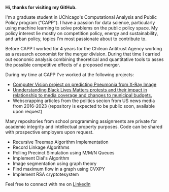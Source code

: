 **Hi, thanks for visiting my GitHub.**

I'm a graduate student in UChicago's Computational Analysis and Public Policy program ("CAPP"). I have a passion for data science, particularly using machine learning to solve problems on the public policy space. My policy interest lie mostly on competition policy, energy and sustainability, and urban policy, topics I'm most passionate about to contribute to.

Before CAPP I worked for 4 years for the Chilean Antitrust Agency working as a research economist for the merger division. During that time I carried out economic analysis combining theoretical and quantitative tools to asses the possible competitive effects of a proposed merger.

During my time at CAPP I've worked at the following projects:

- [Computer Vision project on predicting Pneumonia from X-Ray Image](https://github.com/JPMartinezClaeys/30254-pneumoniacs)
- [Unnderstanding Black Lives Matters protests and their impact in relationship to media coverage and changes to municipal budgets.](https://github.com/JPMartinezClaeys/30122-project-protest)
- Webscrapping articles from the politics secion from US news media from 2016-2023 (repository is expected to be public soon, available upon request)

Many repositories from school programming assignments are private for academic integrity and intellectual property purposes. Code can be shared with prospective employers upon request.
- Recursive Treemap Algorithm Implementation
- Record Linkage Algorithms
- Polling Precinct Simulation using M/M/N Queues
- Implement Dial's Algorithm
- Image segmentation using graph theory
- Find maximum flow in a graph using CVXPY
- Implement RSA cryptotesystem

Feel free to connect with me on [LinkedIn](https://www.linkedin.com/in/jp-martinez-claeys/)
<!--
**JPMartinezClaeys/JPMartinezClaeys** is a ✨ _special_ ✨ repository because its `README.md` (this file) appears on your GitHub profile.

Here are some ideas to get you started:

- 🔭 I’m currently working on ...
- 🌱 I’m currently learning ...
- 👯 I’m looking to collaborate on ...
- 🤔 I’m looking for help with ...
- 💬 Ask me about ...
- 📫 How to reach me: ...
- 😄 Pronouns: ...
- ⚡ Fun fact: ...
-->
